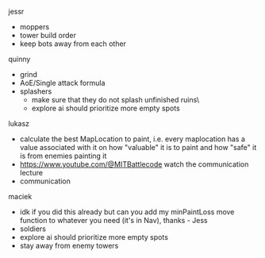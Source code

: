 jessr
- moppers
- tower build order
- keep bots away from each other

quinny
- grind
- AoE/Single attack formula
- splashers
  - make sure that they do not splash unfinished ruins\
  - explore ai should prioritize more empty spots

lukasz 
- calculate the best MapLocation to paint, i.e. every maplocation has a value associated with it on how "valuable" it is to paint and how "safe" it is from enemies painting it
- https://www.youtube.com/@MITBattlecode watch the communication lecture
- communication

maciek
- idk if you did this already but can you add my minPaintLoss move function to whatever you need (it's in Nav), thanks - Jess
- soldiers
- explore ai should prioritize more empty spots
- stay away from enemy towers